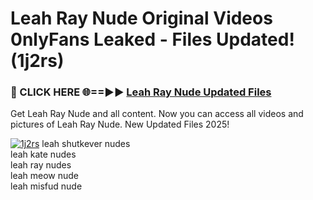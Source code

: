 # Leah Ray Nude Original Videos 0nlyFans Leaked - Files Updated! (1j2rs)

<h3>🔴 CLICK HERE 🌐==►► <a href="https://tinyurl.com/5h6xmrr3" rel="nofollow">Leah Ray Nude Updated Files</a></h3>

Get Leah Ray Nude and all content. Now you can access all videos and pictures of Leah Ray Nude. New Updated Files 2025!

[![1j2rs](https://i.imgur.com/KVD873Z.gif)](https://tinyurl.com/5h6xmrr3)
leah shutkever nudes<br>
leah kate nudes<br>
leah ray nudes<br>
leah meow nude<br>
leah misfud nude